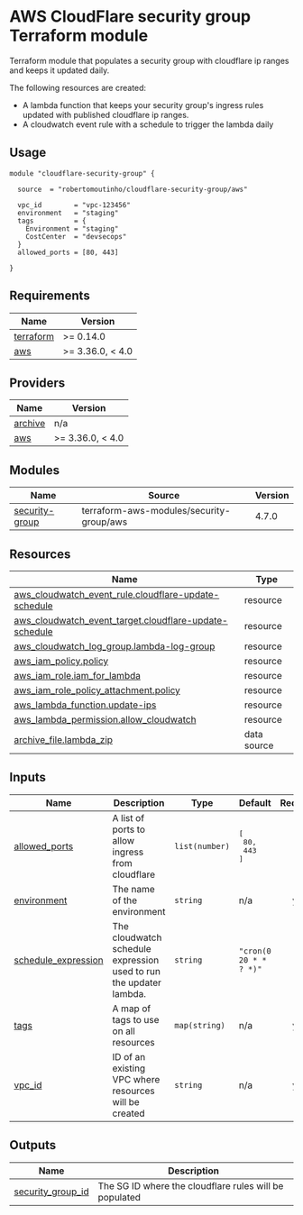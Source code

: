 AWS CloudFlare security group Terraform module
==============================================

Terraform module that populates a security group with cloudflare ip ranges and keeps it updated daily.

The following resources are created:

* A lambda function that keeps your security group's ingress rules updated with published cloudflare ip ranges.
* A cloudwatch event rule with a schedule to trigger the lambda daily

Usage
-----

```hcl
module "cloudflare-security-group" {

  source  = "robertomoutinho/cloudflare-security-group/aws"
  
  vpc_id        = "vpc-123456"
  environment   = "staging"
  tags          = {
    Environment = "staging"
    CostCenter  = "devsecops"
  }
  allowed_ports = [80, 443]

}
```
<!-- BEGINNING OF PRE-COMMIT-TERRAFORM DOCS HOOK -->
## Requirements

| Name | Version |
|------|---------|
| <a name="requirement_terraform"></a> [terraform](#requirement\_terraform) | >= 0.14.0 |
| <a name="requirement_aws"></a> [aws](#requirement\_aws) | >= 3.36.0, < 4.0 |

## Providers

| Name | Version |
|------|---------|
| <a name="provider_archive"></a> [archive](#provider\_archive) | n/a |
| <a name="provider_aws"></a> [aws](#provider\_aws) | >= 3.36.0, < 4.0 |

## Modules

| Name | Source | Version |
|------|--------|---------|
| <a name="module_security-group"></a> [security-group](#module\_security-group) | terraform-aws-modules/security-group/aws | 4.7.0 |

## Resources

| Name | Type |
|------|------|
| [aws_cloudwatch_event_rule.cloudflare-update-schedule](https://registry.terraform.io/providers/hashicorp/aws/latest/docs/resources/cloudwatch_event_rule) | resource |
| [aws_cloudwatch_event_target.cloudflare-update-schedule](https://registry.terraform.io/providers/hashicorp/aws/latest/docs/resources/cloudwatch_event_target) | resource |
| [aws_cloudwatch_log_group.lambda-log-group](https://registry.terraform.io/providers/hashicorp/aws/latest/docs/resources/cloudwatch_log_group) | resource |
| [aws_iam_policy.policy](https://registry.terraform.io/providers/hashicorp/aws/latest/docs/resources/iam_policy) | resource |
| [aws_iam_role.iam_for_lambda](https://registry.terraform.io/providers/hashicorp/aws/latest/docs/resources/iam_role) | resource |
| [aws_iam_role_policy_attachment.policy](https://registry.terraform.io/providers/hashicorp/aws/latest/docs/resources/iam_role_policy_attachment) | resource |
| [aws_lambda_function.update-ips](https://registry.terraform.io/providers/hashicorp/aws/latest/docs/resources/lambda_function) | resource |
| [aws_lambda_permission.allow_cloudwatch](https://registry.terraform.io/providers/hashicorp/aws/latest/docs/resources/lambda_permission) | resource |
| [archive_file.lambda_zip](https://registry.terraform.io/providers/hashicorp/archive/latest/docs/data-sources/file) | data source |

## Inputs

| Name | Description | Type | Default | Required |
|------|-------------|------|---------|:--------:|
| <a name="input_allowed_ports"></a> [allowed\_ports](#input\_allowed\_ports) | A list of ports to allow ingress from cloudflare | `list(number)` | <pre>[<br>  80,<br>  443<br>]</pre> | no |
| <a name="input_environment"></a> [environment](#input\_environment) | The name of the environment | `string` | n/a | yes |
| <a name="input_schedule_expression"></a> [schedule\_expression](#input\_schedule\_expression) | The cloudwatch schedule expression used to run the updater lambda. | `string` | `"cron(0 20 * * ? *)"` | no |
| <a name="input_tags"></a> [tags](#input\_tags) | A map of tags to use on all resources | `map(string)` | n/a | yes |
| <a name="input_vpc_id"></a> [vpc\_id](#input\_vpc\_id) | ID of an existing VPC where resources will be created | `string` | n/a | yes |

## Outputs

| Name | Description |
|------|-------------|
| <a name="output_security_group_id"></a> [security\_group\_id](#output\_security\_group\_id) | The SG ID where the cloudflare rules will be populated |
<!-- END OF PRE-COMMIT-TERRAFORM DOCS HOOK -->